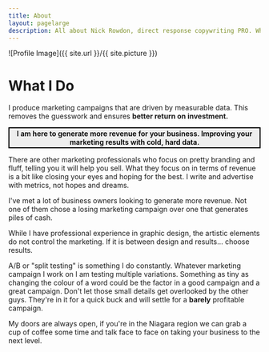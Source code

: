 ```yaml
---
title: About
layout: pagelarge
description: All about Nick Rowdon, direct response copywriting PRO. What he can do to make you RICH.
---
```

![Profile Image]({{ site.url }}/{{ site.picture }})

<h1 class="heading-27">What I Do</h1>
<p>I produce marketing campaigns that are driven by measurable data. This removes the guesswork and ensures <strong>better return on investment.</strong></p>

<p style="border:2px; border-style:solid; border-color:black; padding: 2px; font-weight: 600; width: auto; color: black; background: #eeeeee; display: block; text-align: center;">I am here to generate more revenue for your business. Improving your marketing results with cold, hard data.</p>

<p>There are other marketing professionals who focus on pretty branding and fluff, telling you it will help you sell. What they focus on in terms of revenue is a bit like closing your eyes and hoping for the best. I write and advertise with metrics, not hopes and dreams.</p>

<p>I've met a lot of business owners looking to generate more revenue. Not one of them chose a losing marketing campaign over one that generates piles of cash.</p>

<p>While I have professional experience in graphic design, the artistic elements do not control the marketing. If it is between design and results... choose results.</p>

<p>A/B or "split testing" is something I do constantly. Whatever marketing campaign I work on I am testing multiple variations. Something as tiny as changing the colour of a word could be the factor in a good campaign and a great campaign. Don't let those small details get overlooked by the other guys. They're in it for a quick buck and will settle for a <strong>barely</strong> profitable campaign.</p>

<p>My doors are always open, if you're in the Niagara region we can grab a cup of coffee some time and talk face to face on taking your business to the next level.</p>
